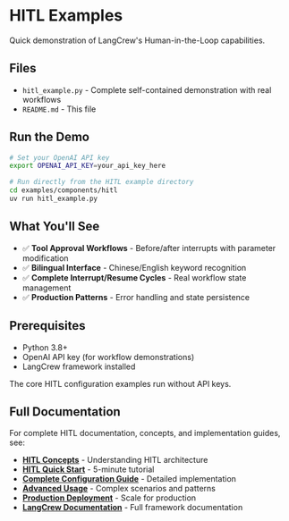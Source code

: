# HITL Examples

Quick demonstration of LangCrew's Human-in-the-Loop capabilities.

## Files

- `hitl_example.py` - Complete self-contained demonstration with real workflows
- `README.md` - This file

## Run the Demo

```bash
# Set your OpenAI API key
export OPENAI_API_KEY=your_api_key_here

# Run directly from the HITL example directory
cd examples/components/hitl
uv run hitl_example.py
```

## What You'll See

- ✅ **Tool Approval Workflows** - Before/after interrupts with parameter modification
- ✅ **Bilingual Interface** - Chinese/English keyword recognition  
- ✅ **Complete Interrupt/Resume Cycles** - Real workflow state management
- ✅ **Production Patterns** - Error handling and state persistence

## Prerequisites

- Python 3.8+
- OpenAI API key (for workflow demonstrations)
- LangCrew framework installed

The core HITL configuration examples run without API keys.

## Full Documentation

For complete HITL documentation, concepts, and implementation guides, see:

- **[HITL Concepts](/concepts/hitl)** - Understanding HITL architecture
- **[HITL Quick Start](/guides/hitl/getting-started)** - 5-minute tutorial
- **[Complete Configuration Guide](/guides/hitl/configuration)** - Detailed implementation
- **[Advanced Usage](/guides/hitl/advanced-usage)** - Complex scenarios and patterns
- **[Production Deployment](/guides/hitl/production)** - Scale for production
- **[LangCrew Documentation](../../../docs/)** - Full framework documentation
